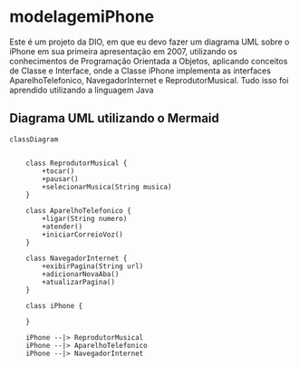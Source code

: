 # modelagemiPhone

Este é um projeto da DIO, em que eu devo fazer um diagrama UML sobre o iPhone em sua primeira apresentação em 2007, utilizando os conhecimentos de Programação Orientada a Objetos,
aplicando conceitos de Classe e Interface, onde a Classe iPhone implementa as interfaces AparelhoTelefonico, NavegadorInternet e ReprodutorMusical.
Tudo isso foi aprendido utilizando a linguagem Java

## Diagrama UML utilizando o Mermaid

```mermaid
classDiagram


    class ReprodutorMusical {
        +tocar()
        +pausar()
        +selecionarMusica(String musica)
    }

    class AparelhoTelefonico {
        +ligar(String numero)
        +atender()
        +iniciarCorreioVoz()
    }

    class NavegadorInternet {
        +exibirPagina(String url)
        +adicionarNovaAba()
        +atualizarPagina()
    }

    class iPhone {

    }

    iPhone --|> ReprodutorMusical
    iPhone --|> AparelhoTelefonico
    iPhone --|> NavegadorInternet
```
